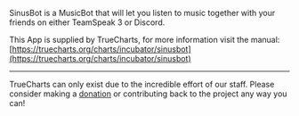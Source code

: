 SinusBot is a MusicBot that will let you listen to music together with your friends on either TeamSpeak 3 or Discord.

This App is supplied by TrueCharts, for more information visit the manual: [https://truecharts.org/charts/incubator/sinusbot](https://truecharts.org/charts/incubator/sinusbot)

---

TrueCharts can only exist due to the incredible effort of our staff.
Please consider making a [donation](https://truecharts.org/sponsor) or contributing back to the project any way you can!

